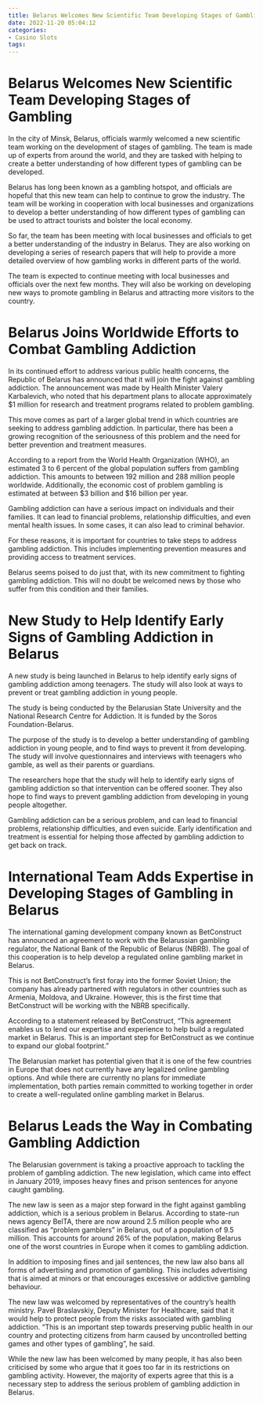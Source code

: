 ```yaml
---
title: Belarus Welcomes New Scientific Team Developing Stages of Gambling
date: 2022-11-20 05:04:12
categories:
- Casino Slots
tags:
---
```



#  Belarus Welcomes New Scientific Team Developing Stages of Gambling

In the city of Minsk, Belarus, officials warmly welcomed a new scientific team working on the development of stages of gambling. The team is made up of experts from around the world, and they are tasked with helping to create a better understanding of how different types of gambling can be developed.

Belarus has long been known as a gambling hotspot, and officials are hopeful that this new team can help to continue to grow the industry. The team will be working in cooperation with local businesses and organizations to develop a better understanding of how different types of gambling can be used to attract tourists and bolster the local economy.

So far, the team has been meeting with local businesses and officials to get a better understanding of the industry in Belarus. They are also working on developing a series of research papers that will help to provide a more detailed overview of how gambling works in different parts of the world.

The team is expected to continue meeting with local businesses and officials over the next few months. They will also be working on developing new ways to promote gambling in Belarus and attracting more visitors to the country.

#  Belarus Joins Worldwide Efforts to Combat Gambling Addiction

In its continued effort to address various public health concerns, the Republic of Belarus has announced that it will join the fight against gambling addiction. The announcement was made by Health Minister Valery Karbalevich, who noted that his department plans to allocate approximately $1 million for research and treatment programs related to problem gambling.

This move comes as part of a larger global trend in which countries are seeking to address gambling addiction. In particular, there has been a growing recognition of the seriousness of this problem and the need for better prevention and treatment measures.

According to a report from the World Health Organization (WHO), an estimated 3 to 6 percent of the global population suffers from gambling addiction. This amounts to between 192 million and 288 million people worldwide. Additionally, the economic cost of problem gambling is estimated at between $3 billion and $16 billion per year.

Gambling addiction can have a serious impact on individuals and their families. It can lead to financial problems, relationship difficulties, and even mental health issues. In some cases, it can also lead to criminal behavior.

For these reasons, it is important for countries to take steps to address gambling addiction. This includes implementing prevention measures and providing access to treatment services.

Belarus seems poised to do just that, with its new commitment to fighting gambling addiction. This will no doubt be welcomed news by those who suffer from this condition and their families.

#  New Study to Help Identify Early Signs of Gambling Addiction in Belarus

A new study is being launched in Belarus to help identify early signs of gambling addiction among teenagers. The study will also look at ways to prevent or treat gambling addiction in young people.

The study is being conducted by the Belarusian State University and the National Research Centre for Addiction. It is funded by the Soros Foundation-Belarus.

The purpose of the study is to develop a better understanding of gambling addiction in young people, and to find ways to prevent it from developing. The study will involve questionnaires and interviews with teenagers who gamble, as well as their parents or guardians.

The researchers hope that the study will help to identify early signs of gambling addiction so that intervention can be offered sooner. They also hope to find ways to prevent gambling addiction from developing in young people altogether.

Gambling addiction can be a serious problem, and can lead to financial problems, relationship difficulties, and even suicide. Early identification and treatment is essential for helping those affected by gambling addiction to get back on track.

#  International Team Adds Expertise in Developing Stages of Gambling in Belarus

The international gaming development company known as BetConstruct has announced an agreement to work with the Belarussian gambling regulator, the National Bank of the Republic of Belarus (NBRB). The goal of this cooperation is to help develop a regulated online gambling market in Belarus.

This is not BetConstruct’s first foray into the former Soviet Union; the company has already partnered with regulators in other countries such as Armenia, Moldova, and Ukraine. However, this is the first time that BetConstruct will be working with the NBRB specifically.

According to a statement released by BetConstruct, “This agreement enables us to lend our expertise and experience to help build a regulated market in Belarus. This is an important step for BetConstruct as we continue to expand our global footprint.”

The Belarusian market has potential given that it is one of the few countries in Europe that does not currently have any legalized online gambling options. And while there are currently no plans for immediate implementation, both parties remain committed to working together in order to create a well-regulated online gambling market in Belarus.

#  Belarus Leads the Way in Combating Gambling Addiction

The Belarusian government is taking a proactive approach to tackling the problem of gambling addiction. The new legislation, which came into effect in January 2019, imposes heavy fines and prison sentences for anyone caught gambling.

The new law is seen as a major step forward in the fight against gambling addiction, which is a serious problem in Belarus. According to state-run news agency BelTA, there are now around 2.5 million people who are classified as “problem gamblers” in Belarus, out of a population of 9.5 million. This accounts for around 26% of the population, making Belarus one of the worst countries in Europe when it comes to gambling addiction.

In addition to imposing fines and jail sentences, the new law also bans all forms of advertising and promotion of gambling. This includes advertising that is aimed at minors or that encourages excessive or addictive gambling behaviour.

The new law was welcomed by representatives of the country’s health ministry. Pavel Braslavskiy, Deputy Minister for Healthcare, said that it would help to protect people from the risks associated with gambling addiction. “This is an important step towards preserving public health in our country and protecting citizens from harm caused by uncontrolled betting games and other types of gambling”, he said.

While the new law has been welcomed by many people, it has also been criticised by some who argue that it goes too far in its restrictions on gambling activity. However, the majority of experts agree that this is a necessary step to address the serious problem of gambling addiction in Belarus.
